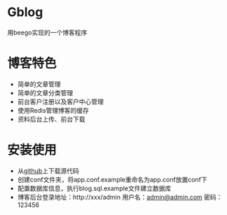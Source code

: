 # Gblog
用beego实现的一个博客程序

# 博客特色
- 简单的文章管理
- 简单的文章分类管理
- 前台客户注册以及客户中心管理
- 使用Redis管理博客的缓存
- 资料后台上传、前台下载

# 安装使用
- 从[github](https://github.com/markbest/golang_blog)上下载源代码
- 创建conf文件夹，将app.conf.example重命名为app.conf放置conf下
- 配置数据库信息，执行blog.sql.example文件建立数据库
- 博客后台登录地址：http://xxx/admin 用户名：admin@admin.com  密码：123456
